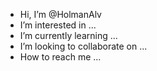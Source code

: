 - Hi, I’m @HolmanAlv
- I’m interested in ...
- I’m currently learning ...
- I’m looking to collaborate on ...
- How to reach me ...

<!---
HolmanAlv/HolmanAlv is a ✨ special ✨ repository because its `README.md` (this file) appears on your GitHub profile.
You can click the Preview link to take a look at your changes.
--->
